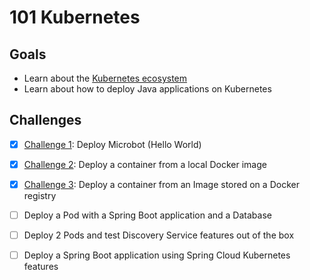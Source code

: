# 101 Kubernetes

## Goals

- Learn about the [Kubernetes ecosystem](./kubernetes.md)
- Learn about how to deploy Java applications on Kubernetes

## Challenges

- [x] [Challenge 1](challenge-1/README.md): Deploy Microbot (Hello World)
- [x] [Challenge 2](challenge-2/README.md): Deploy a container from a local Docker image
- [x] [Challenge 3](challenge-3/README.md): Deploy a container from an Image stored on a Docker registry
- [ ] Deploy a Pod with a Spring Boot application and a Database
- [ ] Deploy 2 Pods and test Discovery Service features out of the box
- [ ] Deploy a Spring Boot application using Spring Cloud Kubernetes features
 